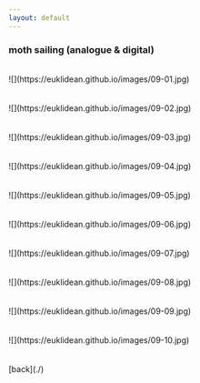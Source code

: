 ```yaml
---
layout: default
---
```


### moth sailing (analogue & digital)

<BR>
![](https://euklidean.github.io/images/09-01.jpg)
<BR>
<BR>
<BR>
![](https://euklidean.github.io/images/09-02.jpg)
<BR>
<BR>
<BR>
![](https://euklidean.github.io/images/09-03.jpg)
<BR>
<BR>
<BR>
![](https://euklidean.github.io/images/09-04.jpg)
<BR>
<BR>
<BR>
![](https://euklidean.github.io/images/09-05.jpg)
<BR>
<BR>
<BR>
![](https://euklidean.github.io/images/09-06.jpg)
<BR>
<BR>
<BR>
![](https://euklidean.github.io/images/09-07.jpg)
<BR>
<BR>
<BR>
![](https://euklidean.github.io/images/09-08.jpg)
<BR>
<BR>
<BR>
![](https://euklidean.github.io/images/09-09.jpg)
<BR>
<BR>
<BR>
![](https://euklidean.github.io/images/09-10.jpg)
<BR>
<BR>
<BR>
[back](./)
